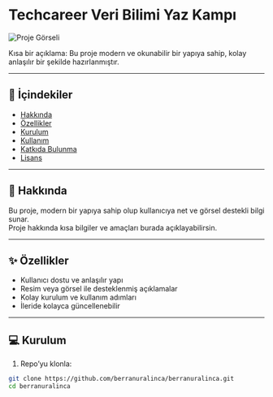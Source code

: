 # Techcareer Veri Bilimi Yaz Kampı

![Proje Görseli](https://github.com/berranuralinca/berranuralinca/raw/main/assets/proje-resim.png)

Kısa bir açıklama: Bu proje modern ve okunabilir bir yapıya sahip, kolay anlaşılır bir şekilde hazırlanmıştır.

---

## 📌 İçindekiler
- [Hakkında](#hakkında)
- [Özellikler](#özellikler)
- [Kurulum](#kurulum)
- [Kullanım](#kullanım)
- [Katkıda Bulunma](#katkıda-bulunma)
- [Lisans](#lisans)

---

## 📖 Hakkında

Bu proje, modern bir yapıya sahip olup kullanıcıya net ve görsel destekli bilgi sunar.  
Proje hakkında kısa bilgiler ve amaçları burada açıklayabilirsin.

---

## ✨ Özellikler

- Kullanıcı dostu ve anlaşılır yapı
- Resim veya görsel ile desteklenmiş açıklamalar
- Kolay kurulum ve kullanım adımları
- İleride kolayca güncellenebilir

---

## 💻 Kurulum

1. Repo’yu klonla:

```bash
git clone https://github.com/berranuralinca/berranuralinca.git
cd berranuralinca
